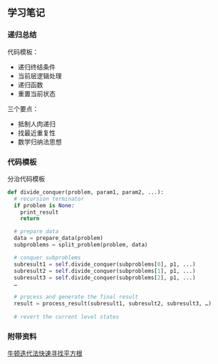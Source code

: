 ## 学习笔记

### 递归总结

代码模板：
* 递归终结条件
* 当前层逻辑处理
* 递归函数
* 重置当前状态

三个要点：
* 抵制人肉递归
* 找最近重复性
* 数学归纳法思想


### 代码模板

分治代码模板

```python
def divide_conquer(problem, param1, param2, ...): 
  # recursion terminator 
  if problem is None: 
	print_result 
	return 

  # prepare data 
  data = prepare_data(problem) 
  subproblems = split_problem(problem, data) 

  # conquer subproblems 
  subresult1 = self.divide_conquer(subproblems[0], p1, ...) 
  subresult2 = self.divide_conquer(subproblems[1], p1, ...) 
  subresult3 = self.divide_conquer(subproblems[2], p1, ...) 
  …

  # process and generate the final result 
  result = process_result(subresult1, subresult2, subresult3, …)
	
  # revert the current level states

```

### 附带资料

[牛顿迭代法快速寻找平方根](http://www.matrix67.com/blog/archives/361)
